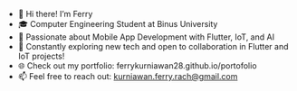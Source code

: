 - 👋 Hi there! I’m Ferry
- 🎓 Computer Engineering Student at Binus University
- 💼 Passionate about Mobile App Development with Flutter, IoT, and AI
- 🌱 Constantly exploring new tech and open to collaboration in Flutter and IoT projects!
- 🌐 Check out my portfolio: ferrykurniawan28.github.io/portofolio
- 📫 Feel free to reach out: kurniawan.ferry.rach@gmail.com

<!---
ferrykurniawan28/ferrykurniawan28 is a ✨ special ✨ repository because its `README.md` (this file) appears on your GitHub profile.
You can click the Preview link to take a look at your changes.
--->
